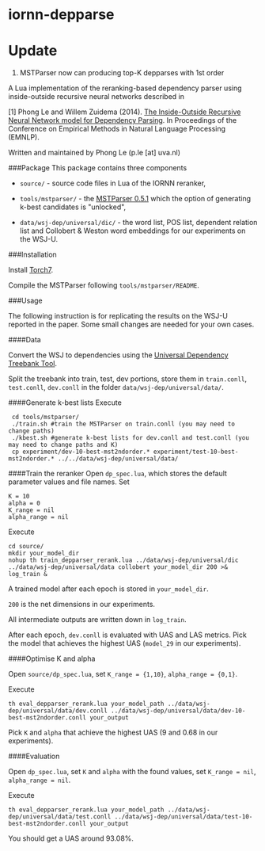 iornn-depparse
==============
# Update
1. MSTParser now can producing top-K depparses with 1st order

A Lua implementation of the reranking-based dependency parser using inside-outside recursive neural networks described in

[1] Phong Le and Willem Zuidema (2014). [The Inside-Outside Recursive Neural Network model for Dependency Parsing](https://drive.google.com/file/d/0B9oyNs4QrsowMTRiMGJ5VjA0LXc/edit?usp=sharing). In Proceedings of the Conference on Empirical Methods in Natural Language Processing (EMNLP).

Written and maintained by Phong Le (p.le [at] uva.nl)

###Package
This package contains three components

+ `source/` - source code files in Lua of the IORNN reranker,

+ `tools/mstparser/` - the [MSTParser 0.5.1](http://sourceforge.net/projects/mstparser/) which the option of generating k-best candidates is "unlocked",

+ `data/wsj-dep/universal/dic/` - the word list, POS list, dependent relation list and Collobert & Weston word embeddings for our experiments on the WSJ-U.


###Installation

Install [Torch7](torch.ch).

Compile the MSTParser following `tools/mstparser/README`.

###Usage

The following instruction is for replicating the results on the WSJ-U reported in the paper. Some small changes are needed for your own cases.


####Data

Convert the WSJ to dependencies using the [Universal Dependency Treebank Tool](http://code.google.com/p/uni-dep-tb/).

Split the treebank into train, test, dev portions, store them in `train.conll`, `test.conll`, `dev.conll` in the folder `data/wsj-dep/universal/data/`.


####Generate k-best lists
Execute

     cd tools/mstparser/
     ./train.sh #train the MSTParser on train.conll (you may need to change paths)
     ./kbest.sh #generate k-best lists for dev.conll and test.conll (you may need to change paths and K)
     cp experiment/dev-10-best-mst2ndorder.* experiment/test-10-best-mst2ndorder.* ../../data/wsj-dep/universal/data/


####Train the reranker
Open `dp_spec.lua`, which stores the default parameter values and file names. Set 

    K = 10  
    alpha = 0   
    K_range = nil
    alpha_range = nil 


Execute

    cd source/
    mkdir your_model_dir   
    nohup th train_depparser_rerank.lua ../data/wsj-dep/universal/dic ../data/wsj-dep/universal/data collobert your_model_dir 200 >& log_train &

A trained model after each epoch is stored in `your_model_dir`.

`200` is the net dimensions in our experiments.

All intermediate outputs are written down in `log_train`.

After each epoch, `dev.conll` is evaluated with UAS and LAS metrics. Pick the model that achieves the highest UAS (`model_29` in our experiments).


####Optimise K and alpha

Open `source/dp_spec.lua`, set `K_range = {1,10}`, `alpha_range = {0,1}`.

Execute

    th eval_depparser_rerank.lua your_model_path ../data/wsj-dep/universal/data/dev.conll ../data/wsj-dep/universal/data/dev-10-best-mst2ndorder.conll your_output

Pick `K` and `alpha` that achieve the highest UAS (9 and 0.68 in our experiments).


####Evaluation

Open `dp_spec.lua`, set `K` and `alpha` with the found values, set `K_range = nil`, `alpha_range = nil`.

Execute

    th eval_depparser_rerank.lua your_model_path ../data/wsj-dep/universal/data/test.conll ../data/wsj-dep/universal/data/test-10-best-mst2ndorder.conll your_output

You should get a UAS around 93.08%.



